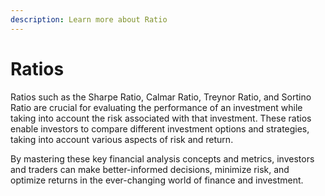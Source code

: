 ```yaml
---
description: Learn more about Ratio
---
```


# Ratios

Ratios such as the Sharpe Ratio, Calmar Ratio, Treynor Ratio, and Sortino Ratio are crucial for evaluating the performance of an investment while taking into account the risk associated with that investment. These ratios enable investors to compare different investment options and strategies, taking into account various aspects of risk and return.

By mastering these key financial analysis concepts and metrics, investors and traders can make better-informed decisions, minimize risk, and optimize returns in the ever-changing world of finance and investment.

